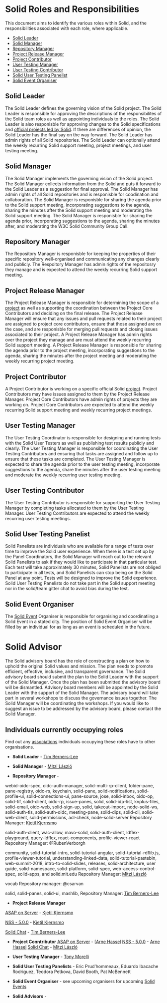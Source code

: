 # Solid Roles and Responsibilities  
This document aims to identify the various roles within Solid,
and the responsibilities associated with each role, where applicable.

- [Solid Leader](#solid-leader)
- [Solid Manager](#solid-manager)
- [Repository Manager](#repository-manager)
- [Project Release Manager](#project-release-manager)
- [Project  Contributor](#project-contributor)
- [User Testing Manager](#user-testing-Manager)
- [User Testing Contributor](#user-testing-Contributor)
- [Solid User Testing Panelist](#solid-user-testing-panelist)
- [Solid Event Organiser](#solid-Event-Organiser) 

## Solid Leader
The Solid Leader defines the governing vision of the Solid project. The Solid Leader is responsible for approving the descriptions of the responsibilites of the Solid team roles as well as appointing individuals to the roles. The Solid Leader is also responisble for approving changes to the Solid specifications and [official projects led by Solid](https://github.com/orgs/solid/projects). If there are differences of opinion, the Solid Leader has the final say on the way forward. The Solid Leader has admin rights of all Solid repositories. The Solid Leader can optionally attend the weekly recurring Solid support meeting, project meetings, and user testing meeting.

## Solid Manager
The Solid Manager implements the governing vision of the Solid project. The Solid Manager collects information from the Solid and puts it forward to the Solid Leader as a suggestion for final approval. The Solid Manager has admin rights of all Solid repositories and is responisble for coodination and collaboration. The Solid Manager is responisble for sharing the agenda prior to the Solid support meeting, incorporating suggestions to the agenda, sharing the minutes after the Solid support meeting and moderating the Solid support meeting. The Solid Manager is responisble for sharing the agenda prior, incorporating suggestions to the agenda, sharing the minutes after, and moderating the W3C Solid Community Group Call. 

## Repository Manager
The Repository Manager is responisble for keeping the properties of their specific repository well-organised and communicating any changes clearly and publicly. The Respoitory Manager has admin rights of the repositosry they manage and is expected to attend the weekly recurring Solid support meeting.

## Project Release Manager
The Project Release Manager is responsible for determining the scope of a [project](https://github.com/orgs/solid/projects) as well as supporting the coordination between the Project Core Contributors and deciding on the final release. The Project Release Manager will ensure that any issues and pull requests related to their project are assigned to project core contributors, ensure that those assigned are on the case, and are responisble for merging pull requests and closing issues associated to their project. A Project Release Manager has admin rights over the project they manage and are must attend the weekly recurring Solid support meeting. A Project Release Manager is responsible for sharing the agenda prior to the project meeting, incorporating suggestions to the agenda, sharing the minutes after the project meeting and moderating the weekly recurring project meeting.

## Project Contributor
A Project Contributor is working on a specific official Solid [project](https://github.com/orgs/solid/projects). Project Contributors may have issues assigned to them by the Project Release Manager. Project Core Contributors have admin rights of projects they are working on. Project Core Contributors are expected to attend the weekly recurring Solid support meeting and weekly recurring project meetings.  

## User Testing Manager
The User Testing Coordinator is responsible for designing and running tests with the Solid User Testers as well as publishing test results publicly and clearly. The User Testing Manager is responsible for coordinating the User Testing Contributors and ensuring that tasks are assigned and follow up to ensure that these tasks are completed. The User Testing Manager is expected to share the agenda prior to the user testing meeting, incorporate suggestions to the agenda, share the minutes after the user testing meeting and moderate the weekly recurring user testing meeting.

## User Testing Contributor
The User Testing Contributor is responsible for supporting the User Testing Manager by completing tasks allocated to them by the User Testing Manager. User Testing Contributors are expected to attend the weekly recurring user testing meetings. 

## Solid User Testing Panelist
Solid Panelists are individuals who are available for a range of tests over time to improve the Solid user experience. When there is a test set up by the Panel Coordinators, the Solid Manager will reach out to the relevant Solid Panelists to ask if they would like to participate in that particular test. Each test will take approximately 30 minutes, Solid Panelists are not obliged to participate in all tests, and Solid Panelists can stop being on the Solid Panel at any point. Tests will be designed to improve the Solid experience. Solid User Testing Panelists do not take part in the Solid support meeting nor in the solid/team gitter chat to avoid bias during the test.

## Solid Event Organiser
The [Solid Event](solid-events.md) Organiser is responsible for organising and coordinatiing a Solid Event in a stated city. The position of Solid Event Organiser will be filled by an individual for as long as an event is scheduled in the future.

# Solid Advisor
The Solid advisory board has the role of constructing a plan on how to uphold the original Solid values and mission. The plan needs to promote efficient, effective, inclusive, and transparent governance. The Solid advisory board should submit the plan to the Solid Leader with the support of the Solid Manager. Once the plan has been submitted the advisory board will be dismantled. Advisory board members will be appointed by the Solid Leader with the support of the Solid Manager. The advisory board will take part in several workshops to discuss the governance issues together. The Solid Manager will be coordinating the workshops. If you would like to suggest an issue to be addressed by the advisory board, please contact the Solid Manager.

## Individuals currently occupying roles 
Find out any [associations](associations.md) individuals occupying these roles have to other organisations. 

* **Solid Leader** - [Tim Berners-Lee](https://github.com/timbl) 

* **Solid Manager** - [Mitzi László](https://github.com/Mitzi-Laszlo)

* **Repository Manager** -

webid-oidc-spec, oidc-auth-manager, solid-multi-rp-client, folder-pane, pane-registry, oidc-rs, keychain, solid-pane, solid-notifications, solid-profile-ui, solid-connections-ui, pane-source, jose, solid-inbox, oidc-op, solid-tif, solid-client, oidc-rp, issue-panes, solid, solid-idp-list, kvplus-files, solid-email, oidc-web, solid-sign-up, solid, takeout-import, node-solid-ws, solid-auth-tls,  solid-auth-oidc, meeting-pane, solid-dips, solid-cli, solid-web-client, solid-permissions, acl-check, node-solid-server Repository Manager: [Kjetil Kjernsmo](https://github.com/kjetilk)

solid-auth-client, wac-allow, mavo-solid, solid-auth-client, ldflex-playground, query-ldflex, react-components, profile-viewer-react Repository Manager: @RubenVerborgh

community, solid-tutorial-intro, solid-tutorial-angular, solid-tutorial-rdflib.js, profile-viewer-tutorial, understanding-linked-data, solid-tutorial-pastebin, web-summit-2018, intro-to-solid-slides, releases, solid-architecture, user guide, solid-namespace, solid-platform, solid-spec, web-access-control-spec, solid-apps, and solid.mit.edu Repository Manager: [Mitzi László](https://github.com/Mitzi-Laszlo)

vocab Repository manager: @csarvan

solid, solid-panes, solid-ui, mashlib, Repository Manager: [Tim Berners-Lee](https://github.com/timbl) 

* **Project Release Manager** 

[ASAP on Server](https://github.com/orgs/solid/projects/2) - [Kjetil Kjernsmo](https://github.com/kjetilk)

[NSS - 5.0.0](https://github.com/orgs/solid/projects/1)  - [Kjetil Kjernsmo](https://github.com/kjetilk)

[Solid Chat](https://github.com/orgs/solid/projects/3) - [Tim Berners-Lee](https://github.com/timbl)

* **Project  Conntributor** 
[ASAP on Server](https://github.com/orgs/solid/projects/2) - [[Arne Hassel](https://github.com/megoth_twitter)
[NSS - 5.0.0](https://github.com/orgs/solid/projects/1)  - [Arne Hassel](https://github.com/megoth_twitter)
[Solid Chat](https://github.com/orgs/solid/projects/3) - [Mitzi László](https://github.com/Mitzi-Laszlo)

* **User Testing Manager** - [Tony Morelli](https://github.com/tony-morelli)

* **Solid User Testing Panelists** - Eric Prud’hommeaux, Eduardo Ibacache Rodriguez, Teodora Petkova,  David Booth, Pat McBennett

* **Solid Event Organiser** - see upcoming organisers for upcoming [Solid Events](solid-events.md)

* **Solid Advisors** - 
